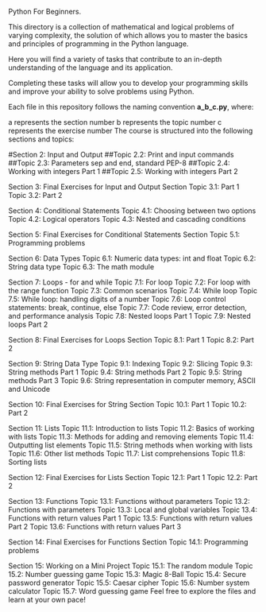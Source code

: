 Python For Beginners.

This directory is a collection of mathematical and logical problems of varying complexity, the solution of which allows you to master the basics and principles of programming in the Python language. 

Here you will find a variety of tasks that contribute to an in-depth understanding of the language and its application. 

Completing these tasks will allow you to develop your programming skills and improve your ability to solve problems using Python.

Each file in this repository follows the naming convention <b>a_b_c.py</b>, where:

a represents the section number
b represents the topic number
c represents the exercise number
The course is structured into the following sections and topics:

#Section 2: Input and Output
##Topic 2.2: Print and input commands
##Topic 2.3: Parameters sep and end, standard PEP-8
##Topic 2.4: Working with integers Part 1
##Topic 2.5: Working with integers Part 2

Section 3: Final Exercises for Input and Output Section
Topic 3.1: Part 1
Topic 3.2: Part 2

Section 4: Conditional Statements
Topic 4.1: Choosing between two options
Topic 4.2: Logical operators
Topic 4.3: Nested and cascading conditions

Section 5: Final Exercises for Conditional Statements Section
Topic 5.1: Programming problems

Section 6: Data Types
Topic 6.1: Numeric data types: int and float
Topic 6.2: String data type
Topic 6.3: The math module

Section 7: Loops - for and while
Topic 7.1: For loop
Topic 7.2: For loop with the range function
Topic 7.3: Common scenarios
Topic 7.4: While loop
Topic 7.5: While loop: handling digits of a number
Topic 7.6: Loop control statements: break, continue, else
Topic 7.7: Code review, error detection, and performance analysis
Topic 7.8: Nested loops Part 1
Topic 7.9: Nested loops Part 2

Section 8: Final Exercises for Loops Section
Topic 8.1: Part 1
Topic 8.2: Part 2

Section 9: String Data Type
Topic 9.1: Indexing
Topic 9.2: Slicing
Topic 9.3: String methods Part 1
Topic 9.4: String methods Part 2
Topic 9.5: String methods Part 3
Topic 9.6: String representation in computer memory, ASCII and Unicode

Section 10: Final Exercises for String Section
Topic 10.1: Part 1
Topic 10.2: Part 2

Section 11: Lists
Topic 11.1: Introduction to lists
Topic 11.2: Basics of working with lists
Topic 11.3: Methods for adding and removing elements
Topic 11.4: Outputting list elements
Topic 11.5: String methods when working with lists
Topic 11.6: Other list methods
Topic 11.7: List comprehensions
Topic 11.8: Sorting lists

Section 12: Final Exercises for Lists Section
Topic 12.1: Part 1
Topic 12.2: Part 2

Section 13: Functions
Topic 13.1: Functions without parameters
Topic 13.2: Functions with parameters
Topic 13.3: Local and global variables
Topic 13.4: Functions with return values Part 1
Topic 13.5: Functions with return values Part 2
Topic 13.6: Functions with return values Part 3

Section 14: Final Exercises for Functions Section
Topic 14.1: Programming problems

Section 15: Working on a Mini Project
Topic 15.1: The random module
Topic 15.2: Number guessing game
Topic 15.3: Magic 8-Ball
Topic 15.4: Secure password generator
Topic 15.5: Caesar cipher
Topic 15.6: Number system calculator
Topic 15.7: Word guessing game
Feel free to explore the files and learn at your own pace!
